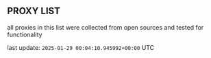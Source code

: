 ## PROXY LIST

all proxies in this list were collected from open sources and tested for functionality

last update: `2025-01-29 00:04:10.945992+00:00` UTC
